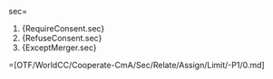 sec=<ol><li>{RequireConsent.sec}<li>{RefuseConsent.sec}<li>{ExceptMerger.sec}</ol>

=[OTF/WorldCC/Cooperate-CmA/Sec/Relate/Assign/Limit/-P1/0.md]
